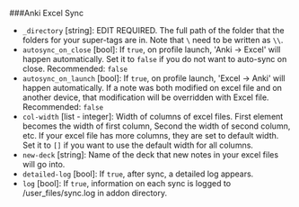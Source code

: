 ###Anki Excel Sync

- `_directory` [string]: EDIT REQUIRED. The full path of the folder that the folders for your super-tags are in. Note that `\` need to be written as `\\`.
- `autosync_on_close` [bool]: If `true`, on profile launch, 'Anki -> Excel' will happen automatically. Set it to `false` if you do not want to auto-sync on close. Recommended: `false`
- `autosync_on_launch` [bool]: If `true`, on profile launch, 'Excel -> Anki' will happen automatically. If a note was both modified on excel file and on another device, that modification will be overridden with Excel file. Recommended: `false`
- `col-width` [list - integer]: Width of columns of excel files. First element becomes the width of first column, Second the width of second column, etc. If your excel file has more columns, they are set to default width. Set it to `[]` if you want to use the default width for all columns.
- `new-deck` [string]: Name of the deck that new notes in your excel files will go into.
- `detailed-log` [bool]: If `true`, after sync, a detailed log appears.
- `log` [bool]: If `true`, information on each sync is logged to /user_files/sync.log in addon directory.
